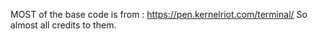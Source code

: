 MOST of the base code is from : https://pen.kernelriot.com/terminal/
So almost all credits to them.
